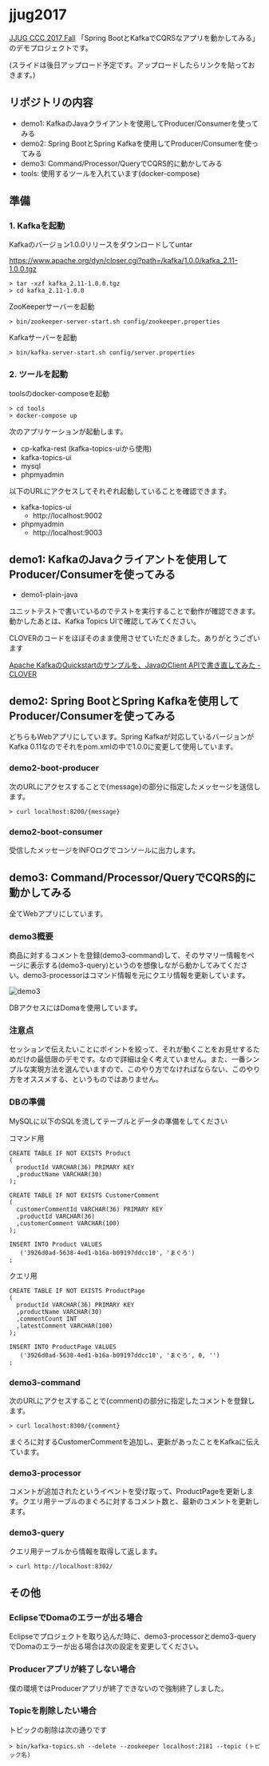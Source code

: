 # jjug2017

[JJUG CCC 2017 Fall](http://www.java-users.jp/ccc2017fall/) 「Spring BootとKafkaでCQRSなアプリを動かしてみる」のデモプロジェクトです。

(スライドは後日アップロード予定です。アップロードしたらリンクを貼っておきます。)

## リポジトリの内容

* demo1: KafkaのJavaクライアントを使用してProducer/Consumerを使ってみる
* demo2: Spring BootとSpring Kafkaを使用してProducer/Consumerを使ってみる
* demo3: Command/Processor/QueryでCQRS的に動かしてみる
* tools: 使用するツールを入れています(docker-compose)

## 準備

### 1. Kafkaを起動

Kafkaのバージョン1.0.0リリースをダウンロードしてuntar

https://www.apache.org/dyn/closer.cgi?path=/kafka/1.0.0/kafka_2.11-1.0.0.tgz

```
> tar -xzf kafka_2.11-1.0.0.tgz
> cd kafka_2.11-1.0.0
```

ZooKeeperサーバーを起動

```
> bin/zookeeper-server-start.sh config/zookeeper.properties
```

Kafkaサーバーを起動

```
> bin/kafka-server-start.sh config/server.properties
```

### 2. ツールを起動

toolsのdocker-composeを起動

```
> cd tools
> docker-compose up
```

次のアプリケーションが起動します。

* cp-kafka-rest (kafka-topics-uiから使用)
* kafka-topics-ui
* mysql
* phpmyadmin

以下のURLにアクセスしてそれぞれ起動していることを確認できます。

* kafka-topics-ui
  * http://localhost:9002
* phpmyadmin
  * http://localhost:9003

## demo1: KafkaのJavaクライアントを使用してProducer/Consumerを使ってみる

* demo1-plain-java

ユニットテストで書いているのでテストを実行することで動作が確認できます。動かしたあとは、Kafka Topics UIで確認してみてください。

CLOVERのコードをほぼそのまま使用させていただきました。ありがとうございます

[Apache KafkaのQuickstartのサンプルを、JavaのClient APIで書き直してみた - CLOVER](http://d.hatena.ne.jp/Kazuhira/20170306/1488814266)

## demo2: Spring BootとSpring Kafkaを使用してProducer/Consumerを使ってみる

どちらもWebアプリにしています。Spring Kafkaが対応しているバージョンがKafka 0.11なのでそれをpom.xmlの中で1.0.0に変更して使用しています。

### demo2-boot-producer

次のURLにアクセスすることで{message}の部分に指定したメッセージを送信します。

```
> curl localhost:8200/{message}
```

### demo2-boot-consumer

受信したメッセージをINFOログでコンソールに出力します。

## demo3: Command/Processor/QueryでCQRS的に動かしてみる

全てWebアプリにしています。

### demo3概要

商品に対するコメントを登録(demo3-command)して、そのサマリー情報をページに表示する(demo3-query)というのを想像しながら動かしてみてください。demo3-processorはコマンド情報を元にクエリ情報を更新しています。

![demo3](./image/demo3.png)

DBアクセスにはDomaを使用しています。

### 注意点

セッションで伝えたいことにポイントを絞って、それが動くことをお見せするためだけの最低限のデモです。なので詳細は全く考えていません。また、一番シンプルな実現方法を選んでいますので、このやり方でなければならない、このやり方をオススメする、というものではありません。

### DBの準備

MySQLに以下のSQLを流してテーブルとデータの準備をしてください

コマンド用

```
CREATE TABLE IF NOT EXISTS Product
(
  productId VARCHAR(36) PRIMARY KEY
  ,productName VARCHAR(30)
);

CREATE TABLE IF NOT EXISTS CustomerComment
(
  customerCommentId VARCHAR(36) PRIMARY KEY
  ,productId VARCHAR(36)
  ,customerComment VARCHAR(100)
);

INSERT INTO Product VALUES
   ('3926d0ad-5638-4ed1-b16a-b09197ddcc10', 'まぐろ')
;
```

クエリ用

```
CREATE TABLE IF NOT EXISTS ProductPage
(
  productId VARCHAR(36) PRIMARY KEY
  ,productName VARCHAR(30)
  ,commentCount INT
  ,latestComment VARCHAR(100)
);

INSERT INTO ProductPage VALUES
   ('3926d0ad-5638-4ed1-b16a-b09197ddcc10', 'まぐろ', 0, '')
;
```

### demo3-command

次のURLにアクセスすることで{comment}の部分に指定したコメントを登録します。

```
> curl localhost:8300/{comment}
```

まぐろに対するCustomerCommentを追加し、更新があったことをKafkaに伝えています。

### demo3-processor

コメントが追加されたというイベントを受け取って、ProductPageを更新します。クエリ用テーブルのまぐろに対するコメント数と、最新のコメントを更新します。

### demo3-query

クエリ用テーブルから情報を取得して返します。

```
> curl http://localhost:8302/
```

## その他

### EclipseでDomaのエラーが出る場合

Eclipseでプロジェクトを取り込んだ時に、demo3-processorとdemo3-queryでDomaのエラーが出る場合は次の設定を変更してください。

### Producerアプリが終了しない場合

僕の環境ではProducerアプリが終了できないので強制終了しました。

### Topicを削除したい場合

トピックの削除は次の通りです

```
> bin/kafka-topics.sh --delete --zookeeper localhost:2181 --topic (トピック名)
```
